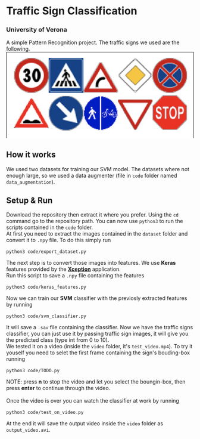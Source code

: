 #  __Traffic Sign Classification__
### __University of Verona__
A simple Pattern Recognition project. The traffic signs we used are the following.
![signs classes](other/classes.png)
## How it works
We used two datasets for training our SVM model. The datasets where not enough large, so we used a data augmenter (file in `code` folder named `data_augmentation`).
## Setup & Run
Download the repository then extract it where you prefer. Using the `cd` command go to the repository path.
You can now use `python3` to run the scripts contained in the `code` folder. <br>
At first you need to extract the images contained in the `dataset` folder and convert it to `.npy` file. To do this simply run
```
python3 code/export_dataset.py
```

The next step is to convert those images into features. We use __Keras__ features provided by the <a href="https://keras.io/applications/#xception">__Xception__</a> application.<br>
Run this script to save a `.npy` file containing the features
```
python3 code/keras_features.py
```
Now we can train our __SVM__ classifier with the previosly extracted features by running
```
python3 code/svm_classifier.py
```
It will save a `.sav` file containing the classifier.
Now we have the traffic signs classifier, you can just use it by passing traffic sign images, it will give you the predicted class (type int from 0 to 10). <br>
We tested it on a video (inside the `video` folder, it's `test_video.mp4`). To try it youself you need to selet the first frame containing the sign's bouding-box running
```
python3 code/TODO.py
``` 
NOTE: press __n__ to stop the video and let you select the boungin-box, then press __enter__ to continue through the video.<br><br>
Once the video is over you can watch the classifier at work by running
```
python3 code/test_on_video.py
```
At the end it will save the output video inside the `video` folder as `output_video.avi`.